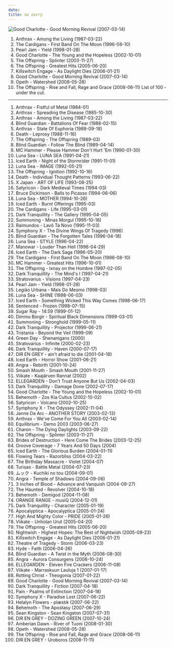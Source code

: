 ```yaml
---
date: 
title: so zorry
---
```

![Good Charlotte - Good Morning Revival (2007-03-14)](http://coverartarchive.org/release/a890e9a6-90cf-4665-8928-2123f792355f/2960964314-500.jpg "Good Charlotte - Good Morning Revival (2007-03-14)")
1. <span title="#thrash_metal">Anthrax - Among the Living (1987-03-22)</span>
2. <span title="#90_s #pop #alternative #1996">The Cardigans - First Band On The Moon (1996-08-10)</span>
3. <span title="#grunge #rock #alternative_rock #90_s">Pearl Jam - Yield (1998-01-28)</span>
4. <span title="#punk_rock #pop_punk #rock">Good Charlotte - The Young and the Hopeless (2002-10-01)</span>
5. <span title="#punk_rock">The Offspring - Splinter (2003-11-27)</span>
6. <span title="#punk_rock">The Offspring - Greatest Hits (2005-06-20)</span>
7. <span title="#metalcore">Killswitch Engage - As Daylight Dies (2006-01-21)</span>
8. <span title="#rock #pop_punk #punk #punk_rock">Good Charlotte - Good Morning Revival (2007-03-14)</span>
9. <span title="#progressive_metal #progressive_death_metal">Opeth - Watershed (2008-05-28)</span>
10. <span title="#punk_rock">The Offspring - Rise and Fall, Rage and Grace (2008-06-11)</span>
List of 100 - under the cut.
<!-- more -->
-----
1. <span title="#thrash_metal #speed_metal">Anthrax - Fistful of Metal (1984-01)</span>
2. <span title="#thrash_metal">Anthrax - Spreading the Disease (1985-10-30)</span>
3. <span title="#thrash_metal">Anthrax - Among the Living (1987-03-22)</span>
4. <span title="#speed_metal #power_metal">Blind Guardian - Battalions Of Fear (1988-02-15)</span>
5. <span title="#thrash_metal">Anthrax - State Of Euphoria (1988-09-18)</span>
6. <span title="#death_metal">Death - Leprosy (1988-11-16)</span>
7. <span title="#punk_rock #punk">The Offspring - The Offspring (1989-03)</span>
8. <span title="#speed_metal #power_metal">Blind Guardian - Follow The Blind (1989-04-14)</span>
9. <span title="#rap #90_s #new_jack_swing #golden_age_hip_hop">MC Hammer - Please Hammer Don't Hurt 'Em (1990-01-30)</span>
10. <span title="#j_rock #visual_kei #jrock #unforgettable_songs_from_when_i_was_a_teenager #so_zorry #harukaex_s_2 #cronowish_power #scryed_edward_tracks_power #suavesfabio_power">Luna Sea - LUNA SEA (1991-04-21)</span>
11. <span title="#power_metal #heavy_metal #thrash_metal">Iced Earth - Night of the Stormrider (1991-11-01)</span>
12. <span title="#harukaex_s_2 #so_zorry #cronowish_power #scryed_edward_tracks_power">Luna Sea - IMAGE (1992-05-21)</span>
13. <span title="#punk_rock #punk">The Offspring - Ignition (1992-10-16)</span>
14. <span title="#death_metal #technical_death_metal">Death - Individual Thought Patterns (1993-06-22)</span>
15. <span title="#symphonic_metal #progressive_metal">X Japan - ART OF LIFE (1993-08-25)</span>
16. <span title="#black_metal">Satyricon - Dark Medieval Times (1994-03)</span>
17. <span title="#heavy_metal #hard_rock">Bruce Dickinson - Balls to Picasso (1994-06-06)</span>
18. <span title="#unforgettable_songs_from_when_i_was_a_teenager #suavesfabio_power">Luna Sea - MOTHER (1994-10-26)</span>
19. <span title="#power_metal #heavy_metal #thrash_metal">Iced Earth - Burnt Offerings (1995-03)</span>
20. <span title="#pop #90_s #alternative #rock #female_vocalists">The Cardigans - Life (1995-03-01)</span>
21. <span title="#melodic_death_metal">Dark Tranquillity - The Gallery (1995-04-05)</span>
22. <span title="#atmospheric_black_metal #epic_black_metal #black_metal">Summoning - Minas Morgul (1995-10-16)</span>
23. <span title="#punk #punk_rock">Raimundos - Lavô Tá Novo (1995-11-03)</span>
24. <span title="#progressive_metal">Symphony X - The Divine Wings Of Tragedy (1996)</span>
25. <span title="#power_metal">Blind Guardian - The Forgotten Tales (1996-04-18)</span>
26. <span title="#rock #japanese #japan #j_rock #unforgettable_songs_from_when_i_was_a_teenager #so_zorry #harukaex_s_2 #cronowish_power #scryed_edward_tracks_power #suavesfabio_power">Luna Sea - STYLE (1996-04-22)</span>
27. <span title="#heavy_metal">Manowar - Louder Than Hell (1996-04-29)</span>
28. <span title="#power_metal #heavy_metal">Iced Earth - The Dark Saga (1996-05-20)</span>
29. <span title="#90_s #pop #alternative #1996">The Cardigans - First Band On The Moon (1996-08-10)</span>
30. <span title="#rap">MC Hammer - Greatest Hits (1996-10-01)</span>
31. <span title="#punk_rock">The Offspring - Ixnay on the Hombre (1997-02-05)</span>
32. <span title="#melodic_death_metal">Dark Tranquillity - The Mind's I (1997-04-21)</span>
33. <span title="#power_metal">Stratovarius - Visions (1997-04-23)</span>
34. <span title="#grunge #rock #alternative_rock #90_s">Pearl Jam - Yield (1998-01-28)</span>
35. <span title="#mais_do_mesmo #legiao_urbana">Legião Urbana - Mais Do Mesmo (1998-03)</span>
36. <span title="#harukaex_s_2">Luna Sea - SHINE (1998-06-03)</span>
37. <span title="#power_metal #heavy_metal">Iced Earth - Something Wicked This Way Comes (1998-06-17)</span>
38. <span title="#gothic_metal">Sentenced - Frozen (1998-07-15)</span>
39. <span title="#rock #alternative_rock #summer">Sugar Ray - 14:59 (1999-01-12)</span>
40. <span title="#symphonic_black_metal #black_metal">Dimmu Borgir - Spiritual Black Dimensions (1999-03-01)</span>
41. <span title="#atmospheric_black_metal #epic_black_metal">Summoning - Stronghold (1999-05-11)</span>
42. <span title="#melodic_death_metal">Dark Tranquillity - Projector (1999-06-21)</span>
43. <span title="#gothic_metal">Tristania - Beyond the Veil (1999-09)</span>
44. <span title="#punk_rock #rock">Green Day - Shenanigans (2000)</span>
45. <span title="#power_metal">Stratovarius - Infinite (2000-02-23)</span>
46. <span title="#melodic_death_metal">Dark Tranquillity - Haven (2000-07-17)</span>
47. <span title="#japanese #harukaex_s_2 #cronowish_power">DIR EN GREY - ain't afraid to die (2001-04-18)</span>
48. <span title="#power_metal #heavy_metal">Iced Earth - Horror Show (2001-06-21)</span>
49. <span title="#power_metal #heavy_metal #metal">Angra - Rebirth (2001-10-24)</span>
50. <span title="#rock">Smash Mouth - Smash Mouth (2001-11-27)</span>
51. <span title="#2002 #heavy_metal #rock #hard_rock #finnish #suomirock #rautalanka #unforgettable_songs_from_when_i_was_a_teenager #before_they_started_to_suck #so_zorry #harukaex_s_2 #cronowish_power #valkyeriex_loves #scryed_edward_tracks_power #suavesfabio_power">Viikate - Kaajärven Rannat (2002)</span>
52. <span title="#rock #j_rock #unforgettable_songs_from_when_i_was_a_teenager #so_zorry #agitada #harukaex_s_2 #cronowish_power #valkyeriex_loves #suavesfabio_power">ELLEGARDEN - Don't Trust Anyone But Us (2002-04-03)</span>
53. <span title="#melodic_death_metal">Dark Tranquillity - Damage Done (2002-07-17)</span>
54. <span title="#punk_rock #pop_punk #rock">Good Charlotte - The Young and the Hopeless (2002-10-01)</span>
55. <span title="#death_metal #blackened_death_metal">Behemoth - Zos Kia Cultus (2002-10-02)</span>
56. <span title="#black_metal">Satyricon - Volcano (2002-10-25)</span>
57. <span title="#progressive_metal">Symphony X - The Odyssey (2002-11-04)</span>
58. <span title="#j_rock #jrock #unforgettable_songs_from_when_i_was_a_teenager #the_best_of #so_zorry #harukaex_s_2 #cronowish_power #scryed_edward_tracks_power #suavesfabio_power #janne_da_arc_another_story">Janne Da Arc - ANOTHER STORY (2003-02-13)</span>
59. <span title="#thrash_metal #2003 #metal #heavy_metal">Anthrax - We've Come For You All (2003-02-14)</span>
60. <span title="#unforgettable_songs_from_when_i_was_a_teenager #so_zorry #harukaex_s_2 #cronowish_power #scryed_edward_tracks_power #valkyeriex_loves #suavesfabio_power">Equilibrium - Demo 2003 (2003-06-27)</span>
61. <span title="#gothic_metal">Charon - The Dying Daylights (2003-09-22)</span>
62. <span title="#punk_rock">The Offspring - Splinter (2003-11-27)</span>
63. <span title="#metal #rock #hard_rock">Brides of Destruction - Here Come The Brides (2003-12-25)</span>
64. <span title="#groove_coverage">Groove Coverage - 7 Years And 50 Days (2004)</span>
65. <span title="#power_metal #heavy_metal">Iced Earth - The Glorious Burden (2004-01-11)</span>
66. <span title="#gothic_metal #female_fronted_metal">Flowing Tears - Razorbliss (2004-03-22)</span>
67. <span title="#industrial #gothic">The Birthday Massacre - Violet (2004-07)</span>
68. <span title="#folk_metal #viking_metal #battle_metal">Turisas - Battle Metal (2004-07-23)</span>
69. <span title="#j_rock #mucc #harukaex_s_2 #scryed_edward_tracks_power">ムック - Kuchiki no tou (2004-09-01)</span>
70. <span title="#power_metal #melodic_metal #progressive_metal">Angra - Temple of Shadows (2004-09-06)</span>
71. <span title="#heavy_metal #power_metal #metal">3 Inches of Blood - Advance and Vanquish (2004-09-27)</span>
72. <span title="#thrash_metal #melodic_death_metal">The Haunted - Revolver (2004-10-18)</span>
73. <span title="#death_metal #blackened_death_metal">Behemoth - Demigod (2004-11-08)</span>
74. <span title="#japanese #jpop #j_rock #j_pop #mr_ownership_deal #in_my_possession #so_zorry #harukaex_s_2 #cronowish_power #scryed_edward_tracks_power #suavesfabio_power #orangehappy">ORANGE RANGE - musiQ (2004-12-01)</span>
75. <span title="#melodic_death_metal">Dark Tranquillity - Character (2005-01-19)</span>
76. <span title="#symphonic_metal">Apocalyptica - Apocalyptica (2005-01-24)</span>
77. <span title="#valkyreiex_power #unforgettable_songs_from_when_i_was_a_teenager #so_zorry #haruka #harukaex #harukaex_s_2_i #harukaex_s_2 #cronowish_power #valkyeriex_loves #scryed_edward_tracks_power #suavesfabio_power #harukaexs_2 #valkyeriex_power #favourite_single">High And Mighty Color - PRIDE (2005-01-26)</span>
78. <span title="#power_metal #suomirock #unforgettable_songs_from_when_i_was_a_teenager #so_zorry #harukaex_s_2 #cronowish_power #valkyeriex_loves #scryed_edward_tracks_power #suavesfabio_power">Viikate - Unholan Urut (2005-04-20)</span>
79. <span title="#punk_rock">The Offspring - Greatest Hits (2005-06-20)</span>
80. <span title="#symphonic_metal #gothic_metal #nightwish #metal">Nightwish - Highest Hopes: The Best of Nightwish (2005-09-23)</span>
81. <span title="#metalcore">Killswitch Engage - As Daylight Dies (2006-01-21)</span>
82. <span title="#gothic_metal">Theatre of Tragedy - Storm (2006-03-23)</span>
83. <span title="#j_rock">Hyde - Faith (2006-04-26)</span>
84. <span title="#power_metal">Blind Guardian - A Twist in the Myth (2006-08-30)</span>
85. <span title="#power_metal">Angra - Aurora Consurgens (2006-10-24)</span>
86. <span title="#rock #japanese #j_rock">ELLEGARDEN - Eleven Fire Crackers (2006-11-08)</span>
87. <span title="#suomirock #unforgettable_songs_from_when_i_was_a_teenager #so_zorry #harukaex_s_2 #cronowish_power #valkyeriex_loves #scryed_edward_tracks_power #suavesfabio_power">Viikate - Marraskuun Lauluja 1 (2007-01-17)</span>
88. <span title="#black_metal #melodic_black_metal">Rotting Christ - Theogonia (2007-01-22)</span>
89. <span title="#rock #pop_punk #punk #punk_rock">Good Charlotte - Good Morning Revival (2007-03-14)</span>
90. <span title="#melodic_death_metal">Dark Tranquillity - Fiction (2007-04-18)</span>
91. <span title="#industrial_metal">Pain - Psalms of Extinction (2007-04-18)</span>
92. <span title="#progressive_metal">Symphony X - Paradise Lost (2007-06-22)</span>
93. <span title="#electro #industrial #industrial_rock #aggro #harsh #hard_electro #music_i_tried_but_didnt_like #unforgettable_songs_from_when_i_was_a_teenager #aggro_techno #so_zorry #harukaex_s_2 #scryed_edward_tracks_power #suavesfabio_power #dunkelbunnt #aggro_synthpop #aggro_synth">Helalyn Flowers - plæstık (2007-06-22)</span>
94. <span title="#death_metal #blackened_death_metal #black_metal">Behemoth - The Apostasy (2007-06-29)</span>
95. <span title="#rnb #hip_hop #sean_kingston">Sean Kingston - Sean Kingston (2007-07-31)</span>
96. <span title="#alternative_metal #harukaex_s_2 #cronowish_power">DIR EN GREY - DOZING GREEN (2007-10-24)</span>
97. <span title="#symphonic_metal">Amberian Dawn - River of Tuoni (2008-01-30)</span>
98. <span title="#progressive_metal #progressive_death_metal">Opeth - Watershed (2008-05-28)</span>
99. <span title="#punk_rock">The Offspring - Rise and Fall, Rage and Grace (2008-06-11)</span>
100. <span title="#alternative_metal #progressive_metal #j_metal #avant_garde_metal #metal">DIR EN GREY - Uroboros (2008-11-11)</span>
